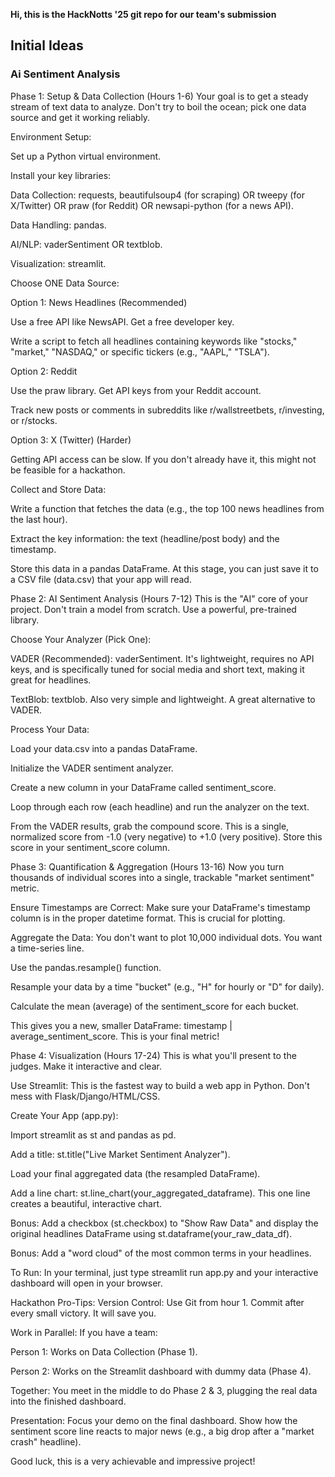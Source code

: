 **Hi, this is the HackNotts '25 git repo for our team's submission**



## Initial Ideas

### Ai Sentiment Analysis
Phase 1: Setup & Data Collection (Hours 1-6)
Your goal is to get a steady stream of text data to analyze. Don't try to boil the ocean; pick one data source and get it working reliably.

Environment Setup:

Set up a Python virtual environment.

Install your key libraries:

Data Collection: requests, beautifulsoup4 (for scraping) OR tweepy (for X/Twitter) OR praw (for Reddit) OR newsapi-python (for a news API).

Data Handling: pandas.

AI/NLP: vaderSentiment OR textblob.

Visualization: streamlit.

Choose ONE Data Source:

Option 1: News Headlines (Recommended)

Use a free API like NewsAPI. Get a free developer key.

Write a script to fetch all headlines containing keywords like "stocks," "market," "NASDAQ," or specific tickers (e.g., "AAPL," "TSLA").

Option 2: Reddit

Use the praw library. Get API keys from your Reddit account.

Track new posts or comments in subreddits like r/wallstreetbets, r/investing, or r/stocks.

Option 3: X (Twitter) (Harder)

Getting API access can be slow. If you don't already have it, this might not be feasible for a hackathon.

Collect and Store Data:

Write a function that fetches the data (e.g., the top 100 news headlines from the last hour).

Extract the key information: the text (headline/post body) and the timestamp.

Store this data in a pandas DataFrame. At this stage, you can just save it to a CSV file (data.csv) that your app will read.

Phase 2: AI Sentiment Analysis (Hours 7-12)
This is the "AI" core of your project. Don't train a model from scratch. Use a powerful, pre-trained library.

Choose Your Analyzer (Pick One):

VADER (Recommended): vaderSentiment. It's lightweight, requires no API keys, and is specifically tuned for social media and short text, making it great for headlines.

TextBlob: textblob. Also very simple and lightweight. A great alternative to VADER.

Process Your Data:

Load your data.csv into a pandas DataFrame.

Initialize the VADER sentiment analyzer.

Create a new column in your DataFrame called sentiment_score.

Loop through each row (each headline) and run the analyzer on the text.

From the VADER results, grab the compound score. This is a single, normalized score from -1.0 (very negative) to +1.0 (very positive). Store this score in your sentiment_score column.

Phase 3: Quantification & Aggregation (Hours 13-16)
Now you turn thousands of individual scores into a single, trackable "market sentiment" metric.

Ensure Timestamps are Correct: Make sure your DataFrame's timestamp column is in the proper datetime format. This is crucial for plotting.

Aggregate the Data: You don't want to plot 10,000 individual dots. You want a time-series line.

Use the pandas.resample() function.

Resample your data by a time "bucket" (e.g., "H" for hourly or "D" for daily).

Calculate the mean (average) of the sentiment_score for each bucket.

This gives you a new, smaller DataFrame: timestamp | average_sentiment_score. This is your final metric!

Phase 4: Visualization (Hours 17-24)
This is what you'll present to the judges. Make it interactive and clear.

Use Streamlit: This is the fastest way to build a web app in Python. Don't mess with Flask/Django/HTML/CSS.

Create Your App (app.py):

Import streamlit as st and pandas as pd.

Add a title: st.title("Live Market Sentiment Analyzer").

Load your final aggregated data (the resampled DataFrame).

Add a line chart: st.line_chart(your_aggregated_dataframe). This one line creates a beautiful, interactive chart.

Bonus: Add a checkbox (st.checkbox) to "Show Raw Data" and display the original headlines DataFrame using st.dataframe(your_raw_data_df).

Bonus: Add a "word cloud" of the most common terms in your headlines.

To Run: In your terminal, just type streamlit run app.py and your interactive dashboard will open in your browser.

Hackathon Pro-Tips:
Version Control: Use Git from hour 1. Commit after every small victory. It will save you.

Work in Parallel: If you have a team:

Person 1: Works on Data Collection (Phase 1).

Person 2: Works on the Streamlit dashboard with dummy data (Phase 4).

Together: You meet in the middle to do Phase 2 & 3, plugging the real data into the finished dashboard.

Presentation: Focus your demo on the final dashboard. Show how the sentiment score line reacts to major news (e.g., a big drop after a "market crash" headline).

Good luck, this is a very achievable and impressive project!